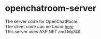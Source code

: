 # openchatroom-server
The server code for OpenChatRoom.   
The client code can be found [here](https://github.com/Pierouge/openchatroom-client)   
This server uses ASP.NET and MySQL
